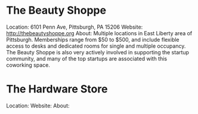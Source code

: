 The Beauty Shoppe
=================

Location: 6101 Penn Ave, Pittsburgh, PA 15206
Website: http://thebeautyshoppe.org
About: Multiple locations in East Liberty area of Pittsburgh. Memberships range from $50 to $500, and include flexible access to desks and dedicated rooms for single and multiple occupancy. The Beauty Shoppe is also very actively involved in supporting the startup community, and many of the top startups are associated with this coworking space.

The Hardware Store
==================
Location:
Website:
About:
